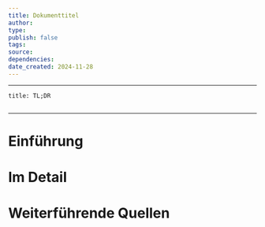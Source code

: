 ```yaml
---
title: Dokumenttitel
author: 
type: 
publish: false
tags: 
source: 
dependencies:
date_created: 2024-11-28
---
```

---
```ad-tldr
title: TL;DR


```
---
# Einführung

# Im Detail

# Weiterführende Quellen
